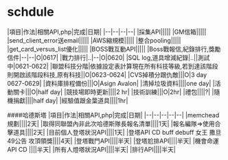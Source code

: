 # schdule

|項目|作法|相關API,php|完成|日期|
|--|--|--|--|
|採集API|||||
|GM信箱|||||
|send_client_error送email|||||
|AWS縮規模|||||
|整合pooling|||||
|get_card_versus_list優化|||||
|BOSS戰互動API|||||
|Boss戰報信,紀錄排行,獎勵信件|--|--|O|0617|
|戰力排行|..|--|O|0620|
|SQL log,道具增減紀錄|..||測試中|0621-0622|
|聯盟科技分階|依據設定表計算現在所有科技等級,若到達該階段則開啟該階段科技,原有科技||O|0623-0624|
|CVS掉積分跟仇敵|||O|3 day 0627-0629|
|資料庫排程備份|||O|Asign Avalon|
|清掉垃圾資料||||one day|
|活動關卡|||O|half day|
|競技場即時更新||||2 hr|
|技術訓練|||O|2hr|
|禮包||||?|
|隨機捐獻||||half day|
|經驗值跟金葉道具||||1hr|


####哈德斯塔
|項目|作法|相關API,php|完成|日期|
|--|--|--|--|--|
|memchead規劃||||2天|
|取得同聯盟內非此次哈德斯隊長報名清單||||1天|
|報名編隊=>使用合擊道具||||2天|
|目前個人登塔狀況API||||1天|
|登塔API CD buff debuff 女王 撒旦 49公告 攻頂領獎||||4天|
|登塔戰鬥API||||半天|
|登塔尬排API||||半天|
|機會命運API CD ||||半天|
|所有人燈塔狀況API||||半天|
|排行API||||半天|
